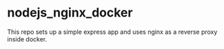 # nodejs_nginx_docker
This repo sets up a simple express app and uses nginx as a reverse proxy inside docker. 
